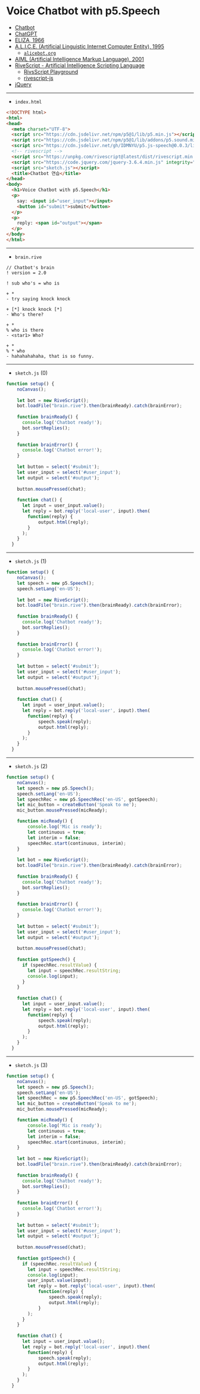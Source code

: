 # Voice Chatbot with p5.Speech
- [Chatbot](https://en.wikipedia.org/wiki/Chatbot)
- [ChatGPT](https://en.wikipedia.org/wiki/ChatGPT)
- [ELIZA, 1966](https://en.wikipedia.org/wiki/ELIZA)
- [A.L.I.C.E. (Artificial Linguistic Internet Computer Entity), 1995](https://en.wikipedia.org/wiki/Artificial_Linguistic_Internet_Computer_Entity)
  - [`alicebot.org`](https://alicebot.org/) 
- [AIML (Artificial Intelligence Markup Language), 2001](https://en.wikipedia.org/wiki/Artificial_Intelligence_Markup_Language)
- [RiveScript - Artificial Intelligence Scripting Language](https://www.rivescript.com/)  
  - [RivsScript Playground](https://play.rivescript.com/)  
  - [rivescript-js](https://github.com/aichaos/rivescript-js)
- [jQuery](https://jquery.com/)



---
 
- `index.html`

```html
<!DOCTYPE html>
<html>
<head>
  <meta charset="UTF-8">
  <script src="https://cdn.jsdelivr.net/npm/p5@1/lib/p5.min.js"></script>
  <script src="https://cdn.jsdelivr.net/npm/p5@1/lib/addons/p5.sound.min.js"></script>
  <script src="https://cdn.jsdelivr.net/gh/IDMNYU/p5.js-speech@0.0.3/lib/p5.speech.js"></script>
  <!-- rivescript -->
  <script src="https://unpkg.com/rivescript@latest/dist/rivescript.min.js"></script>
  <script src="https://code.jquery.com/jquery-3.6.4.min.js" integrity="sha256-oP6HI9z1XaZNBrJURtCoUT5SUnxFr8s3BzRl+cbzUq8=" crossorigin="anonymous"></script>
  <script src="sketch.js"></script>
  <title>Chatbot 연습</title>
</head>
<body>
  <h1>Voice Chatbot with p5.Speech</h1>
  <p>
    say: <input id="user_input"></input>
    <button id="submit">submit</button>
  </p>
  <p>
    reply: <span id="output"></span>
  </p>
</body>
</html>
```
---

- `brain.rive`

```rivescript
// Chatbot's brain
! version = 2.0

! sub who's = who is

+ * 
- try saying knock knock

+ [*] knock knock [*]
- Who's there?

+ * 
% who is there
- <star1> Who?

+ * 
% * who
- hahahahahaha, that is so funny.
```

---

- `sketch.js` (0)
```javascript
function setup() {
    noCanvas();
  
    let bot = new RiveScript();
    bot.loadFile("brain.rive").then(brainReady).catch(brainError);
  
    function brainReady() {
      console.log('Chatbot ready!');
      bot.sortReplies();
    }
  
    function brainError() {
      console.log('Chatbot error!');
    }
  
    let button = select('#submit');
    let user_input = select('#user_input');
    let output = select('#output');
  
    button.mousePressed(chat);
  
    function chat() {
      let input = user_input.value();
      let reply = bot.reply('local-user', input).then(
        function(reply) {
            output.html(reply);
        }
      );
    }
  }
```

---

- `sketch.js` (1)
```javascript
function setup() {
    noCanvas();
    let speech = new p5.Speech();
    speech.setLang('en-US'); 
  
    let bot = new RiveScript();
    bot.loadFile("brain.rive").then(brainReady).catch(brainError);
  
    function brainReady() {
      console.log('Chatbot ready!');
      bot.sortReplies();
    }
  
    function brainError() {
      console.log('Chatbot error!');
    }
  
    let button = select('#submit');
    let user_input = select('#user_input');
    let output = select('#output');
  
    button.mousePressed(chat);
  
    function chat() {
      let input = user_input.value();
      let reply = bot.reply('local-user', input).then(
        function(reply) {
            speech.speak(reply);
            output.html(reply);
        }
      );
    }
  }
```


---

- `sketch.js` (2)
```javascript
function setup() {
    noCanvas();
    let speech = new p5.Speech();
    speech.setLang('en-US'); 
    let speechRec = new p5.SpeechRec('en-US', gotSpeech);
    let mic_button = createButton('Speak to me');
    mic_button.mousePressed(micReady);

    function micReady() {
        console.log('Mic is ready');
        let continuous = true;
        let interim = false;
        speechRec.start(continuous, interim);
    }
    
    let bot = new RiveScript();
    bot.loadFile("brain.rive").then(brainReady).catch(brainError);
  
    function brainReady() {
      console.log('Chatbot ready!');
      bot.sortReplies();
    }
  
    function brainError() {
      console.log('Chatbot error!');
    }
  
    let button = select('#submit');
    let user_input = select('#user_input');
    let output = select('#output');
  
    button.mousePressed(chat);
  
    function gotSpeech() {
      if (speechRec.resultValue) {
        let input = speechRec.resultString;
        console.log(input);
      }
    }
  
    function chat() {
      let input = user_input.value();
      let reply = bot.reply('local-user', input).then(
        function(reply) {
            speech.speak(reply);
            output.html(reply);
        }
      );
    }
  }
```

---

- `sketch.js` (3)
```javascript
function setup() {
    noCanvas();
    let speech = new p5.Speech();
    speech.setLang('en-US'); 
    let speechRec = new p5.SpeechRec('en-US', gotSpeech);
    let mic_button = createButton('Speak to me');
    mic_button.mousePressed(micReady);

    function micReady() {
        console.log('Mic is ready');
        let continuous = true;
        let interim = false;
        speechRec.start(continuous, interim);
    }
    
    let bot = new RiveScript();
    bot.loadFile("brain.rive").then(brainReady).catch(brainError);
  
    function brainReady() {
      console.log('Chatbot ready!');
      bot.sortReplies();
    }
  
    function brainError() {
      console.log('Chatbot error!');
    }
  
    let button = select('#submit');
    let user_input = select('#user_input');
    let output = select('#output');
  
    button.mousePressed(chat);
  
    function gotSpeech() {
      if (speechRec.resultValue) {
        let input = speechRec.resultString;
        console.log(input);
        user_input.value(input);
        let reply = bot.reply('local-user', input).then( 
            function(reply) {
                speech.speak(reply);
                output.html(reply);
            }
        );
      }
    }
  
    function chat() {
      let input = user_input.value();
      let reply = bot.reply('local-user', input).then( 
        function(reply) {
            speech.speak(reply);
            output.html(reply);
        }
      );
    }
  }
```

